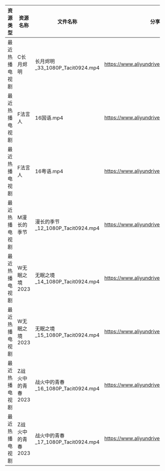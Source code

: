 | 资源类型    | 资源名称        | 文件名称                          | 分享链接                                      | 更新时间       |
| ------- | ----------- | ----------------------------- | ----------------------------------------- | ---------- |
| 最近热播电视剧 | C长月烬明       | 长月烬明_33_1080P_Tacit0924.mp4   | https://www.aliyundrive.com/s/fCetLv8S8P6 | 2023-05-02 |
| 最近热播电视剧 | F法言人        | 16国语.mp4                      | https://www.aliyundrive.com/s/cfKPZSp44D8 | 2023-05-02 |
| 最近热播电视剧 | F法言人        | 16粤语.mp4                      | https://www.aliyundrive.com/s/cfKPZSp44D8 | 2023-05-02 |
| 最近热播电视剧 | M漫长的季节      | 漫长的季节_12_1080P_Tacit0924.mp4  | https://www.aliyundrive.com/s/cM6mVCog63W | 2023-05-02 |
| 最近热播电视剧 | W无眠之境2023   | 无眠之境_14_1080P_Tacit0924.mp4   | https://www.aliyundrive.com/s/p7yTaTXN1y5 | 2023-05-02 |
| 最近热播电视剧 | W无眠之境2023   | 无眠之境_15_1080P_Tacit0924.mp4   | https://www.aliyundrive.com/s/p7yTaTXN1y5 | 2023-05-02 |
| 最近热播电视剧 | Z战火中的青春2023 | 战火中的青春_16_1080P_Tacit0924.mp4 | https://www.aliyundrive.com/s/nBi7cscYEpa | 2023-05-02 |
| 最近热播电视剧 | Z战火中的青春2023 | 战火中的青春_17_1080P_Tacit0924.mp4 | https://www.aliyundrive.com/s/nBi7cscYEpa | 2023-05-02 |
